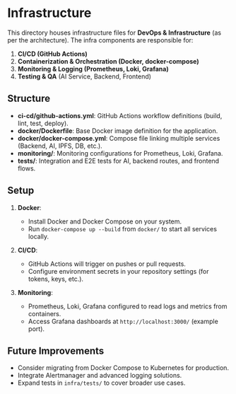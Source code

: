 # Infrastructure

This directory houses infrastructure files for **DevOps & Infrastructure** (as per the architecture). The infra components are responsible for:

1. **CI/CD (GitHub Actions)**  
2. **Containerization & Orchestration (Docker, docker-compose)**  
3. **Monitoring & Logging (Prometheus, Loki, Grafana)**  
4. **Testing & QA** (AI Service, Backend, Frontend)

## Structure

- **ci-cd/github-actions.yml**: GitHub Actions workflow definitions (build, lint, test, deploy).  
- **docker/Dockerfile**: Base Docker image definition for the application.  
- **docker/docker-compose.yml**: Compose file linking multiple services (Backend, AI, IPFS, DB, etc.).  
- **monitoring/**: Monitoring configurations for Prometheus, Loki, Grafana.  
- **tests/**: Integration and E2E tests for AI, backend routes, and frontend flows.

## Setup

1. **Docker**:
   - Install Docker and Docker Compose on your system.
   - Run `docker-compose up --build` from `docker/` to start all services locally.

2. **CI/CD**:
   - GitHub Actions will trigger on pushes or pull requests.  
   - Configure environment secrets in your repository settings (for tokens, keys, etc.).

3. **Monitoring**:
   - Prometheus, Loki, Grafana configured to read logs and metrics from containers.
   - Access Grafana dashboards at `http://localhost:3000/` (example port).

## Future Improvements

- Consider migrating from Docker Compose to Kubernetes for production.
- Integrate Alertmanager and advanced logging solutions.
- Expand tests in `infra/tests/` to cover broader use cases.
